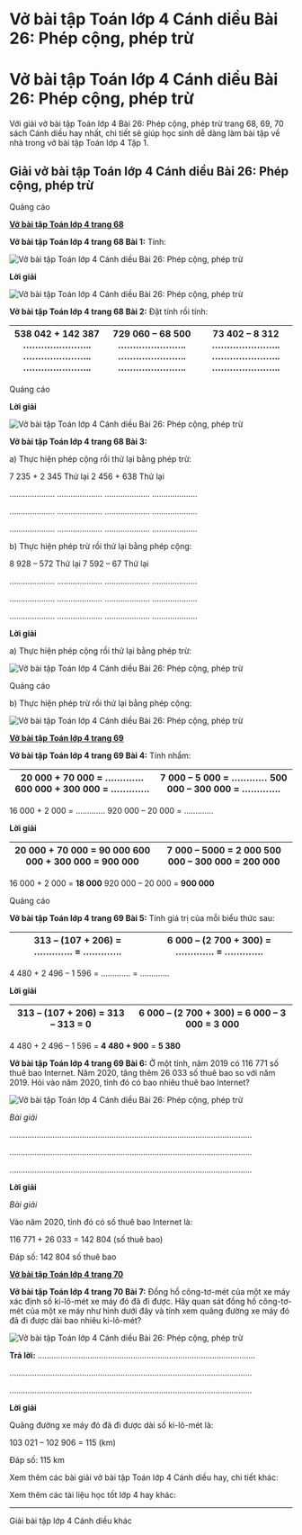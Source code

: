 # Vở bài tập Toán lớp 4 Cánh diều Bài 26: Phép cộng, phép trừ

# Vở bài tập Toán lớp 4 Cánh diều Bài 26: Phép cộng, phép trừ

Với giải vở bài tập Toán lớp 4 Bài 26: Phép cộng, phép trừ trang 68, 69, 70 sách Cánh diều hay nhất, chi tiết sẽ giúp học sinh dễ dàng làm bài tập về nhà trong vở bài tập Toán lớp 4 Tập 1.

## Giải vở bài tập Toán lớp 4 Cánh diều Bài 26: Phép cộng, phép trừ

Quảng cáo

[**Vở bài tập Toán lớp 4 trang 68**](https://vietjack.com/vbt-toan-4-cd/vbt-toan-lop-4-trang-68-canh-dieu.jsp)

**Vở bài tập Toán lớp 4 trang 68 Bài 1:** Tính:

![Vở bài tập Toán lớp 4 Cánh diều Bài 26: Phép cộng, phép trừ](https://vietjack.com/vbt-toan-4-cd/images/bai-26-phep-cong-phep-tru.PNG)

**Lời giải**

![Vở bài tập Toán lớp 4 Cánh diều Bài 26: Phép cộng, phép trừ](https://vietjack.com/vbt-toan-4-cd/images/bai-26-phep-cong-phep-tru-1.PNG)

**Vở bài tập Toán lớp 4 trang 68 Bài 2:** Đặt tính rồi tính:

538 042 + 142 387 ………………….. ………………….. ………………….. |  729 060 – 68 500 ………………….. ………………….. ………………….. |  73 402 – 8 312 ………………….. ………………….. …………………..  
---|---|---  
  
Quảng cáo

**Lời giải**

![Vở bài tập Toán lớp 4 Cánh diều Bài 26: Phép cộng, phép trừ](https://vietjack.com/vbt-toan-4-cd/images/bai-26-phep-cong-phep-tru-2.PNG)

**Vở bài tập Toán lớp 4 trang 68 Bài 3:**

a) Thực hiện phép cộng rồi thử lại bằng phép trừ:

7 235 + 2 345 Thử lại 2 456 + 638 Thử lại

……………….. ……………….. ……………….. ………………..

……………….. ……………….. ……………….. ………………..

……………….. ……………….. ……………….. ………………..

b) Thực hiện phép trừ rồi thử lại bằng phép cộng:

8 928 – 572 Thử lại 7 592 – 67 Thử lại

……………….. ……………….. ……………….. ………………..

……………….. ……………….. ……………….. ………………..

……………….. ……………….. ……………….. ………………..

**Lời giải**

a) Thực hiện phép cộng rồi thử lại bằng phép trừ:

![Vở bài tập Toán lớp 4 Cánh diều Bài 26: Phép cộng, phép trừ](https://vietjack.com/vbt-toan-4-cd/images/bai-26-phep-cong-phep-tru-3.PNG)

Quảng cáo

b) Thực hiện phép trừ rồi thử lại bằng phép cộng:

![Vở bài tập Toán lớp 4 Cánh diều Bài 26: Phép cộng, phép trừ](https://vietjack.com/vbt-toan-4-cd/images/bai-26-phep-cong-phep-tru-4.PNG)

[**Vở bài tập Toán lớp 4 trang 69**](https://vietjack.com/vbt-toan-4-cd/vbt-toan-lop-4-trang-69-canh-dieu.jsp)

**Vở bài tập Toán lớp 4 trang 69 Bài 4:** Tính nhẩm:

20 000 + 70 000 = ………….  600 000 + 300 000 = …………. |  7 000 – 5 000 = ………… 500 000 – 300 000 = ………….  
---|---  
16 000 + 2 000 = …………. 920 000 – 20 000 = ………….  
  
**Lời giải**

20 000 + 70 000 = **90 000** 600 000 + 300 000 = **900 000** |  7 000 – 5000 = **2 000** 500 000 – 300 000 = **200 000**  
---|---  
16 000 + 2 000 = **18 000** 920 000 – 20 000 = **900 000**  
  
Quảng cáo

**Vở bài tập Toán lớp 4 trang 69 Bài 5:** Tính giá trị của mỗi biểu thức sau:

313 – (107 + 206) = ………….  = ………….  |  6 000 – (2 700 + 300) = …………. = ………….  
---|---  
4 480 + 2 496 – 1 596 = …………. = ………….  
  
**Lời giải**

313 – (107 + 206) = **313 – 313** = **0** |  6 000 – (2 700 + 300) = **6 000 – 3 000** = **3 000**  
---|---  
4 480 + 2 496 – 1 596 = **4 480 + 900** = **5 380**  
  
**Vở bài tập Toán lớp 4 trang 69 Bài 6:** Ở một tỉnh, năm 2019 có 116 771 số thuê bao Internet. Năm 2020, tăng thêm 26 033 số thuê bao so với năm 2019. Hỏi vào năm 2020, tỉnh đó có bao nhiêu thuê bao Internet?

![Vở bài tập Toán lớp 4 Cánh diều Bài 26: Phép cộng, phép trừ](https://vietjack.com/vbt-toan-4-cd/images/bai-26-phep-cong-phep-tru-5.PNG)

_Bài giải_

……………………………………………………………………………………………..

……………………………………………………………………………………………..

……………………………………………………………………………………………..

**Lời giải**

_Bài giải_

Vào năm 2020, tỉnh đó có số thuê bao Internet là:

116 771 + 26 033 = 142 804 (số thuê bao)

Đáp số: 142 804 số thuê bao

[**Vở bài tập Toán lớp 4 trang 70**](https://vietjack.com/vbt-toan-4-cd/vbt-toan-lop-4-trang-70-canh-dieu.jsp)

**Vở bài tập Toán lớp 4 trang 70 Bài 7:** Đồng hồ công-tơ-mét của một xe máy xác định số ki-lô-mét xe máy đó đã đi được. Hãy quan sát đồng hồ công-tơ-mét của một xe máy như hình dưới đây và tính xem quãng đường xe máy đó đã đi được dài bao nhiêu ki-lô-mét?

![Vở bài tập Toán lớp 4 Cánh diều Bài 26: Phép cộng, phép trừ](https://vietjack.com/vbt-toan-4-cd/images/bai-26-phep-cong-phep-tru-6.PNG)

**Trả lời:** ……………………………………………………………………………………

……………………………………………………………………………………………..

……………………………………………………………………………………………..

**Lời giải**

Quãng đường xe máy đó đã đi được dài số ki-lô-mét là:

103 021 – 102 906 = 115 (km)

Đáp số: 115 km

Xem thêm các bài giải vở bài tập Toán lớp 4 Cánh diều hay, chi tiết khác:

Xem thêm các tài liệu học tốt lớp 4 hay khác:

* * *

Giải bài tập lớp 4 Cánh diều khác
